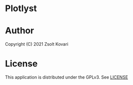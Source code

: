# Plotlyst


# Author

Copyright (C) 2021  Zsolt Kovari

# License

This application is distributed under the GPLv3. See [LICENSE](LICENSE)
